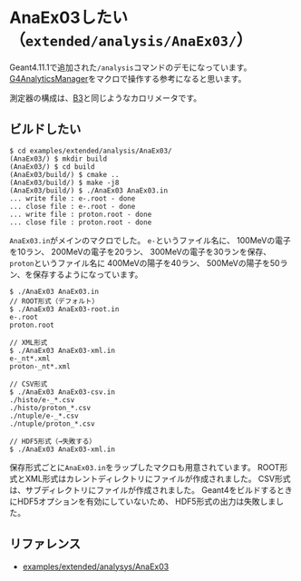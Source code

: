 # AnaEx03したい（``extended/analysis/AnaEx03/``）

Geant4.11.1で追加された``/analysis``コマンドのデモになっています。
[G4AnalyticsManager](./geant4-analysismanager.md)をマクロで操作する参考になると思います。

測定器の構成は、[B3](./geant4-examples-b3.md)と同じようなカロリメータです。

## ビルドしたい

```console
$ cd examples/extended/analysis/AnaEx03/
(AnaEx03/) $ mkdir build
(AnaEx03/) $ cd build
(AnaEx03/build/) $ cmake ..
(AnaEx03/build/) $ make -j8
(AnaEx03/build/) $ ./AnaEx03 AnaEx03.in
... write file : e-.root - done
... close file : e-.root - done
... write file : proton.root - done
... close file : proton.root - done
```

``AnaEx03.in``がメインのマクロでした。
``e-``というファイル名に、
100MeVの電子を10ラン、
200MeVの電子を20ラン、
300MeVの電子を30ランを保存、
``proton``というファイル名に
400MeVの陽子を40ラン、
500MeVの陽子を50ラン、を保存するようになっています。

```console
$ ./AnaEx03 AnaEx03.in
// ROOT形式（デフォルト）
$ ./AnaEx03 AnaEx03-root.in
e-.root
proton.root

// XML形式
$ ./AnaEx03 AnaEx03-xml.in
e-_nt*.xml
proton-_nt*.xml

// CSV形式
$ ./AnaEx03 AnaEx03-csv.in
./histo/e-_*.csv
./histo/proton_*.csv
./ntuple/e-_*.csv
./ntuple/proton_*.csv

// HDF5形式（→失敗する）
$ ./AnaEx03 AnaEx03-xml.in
```

保存形式ごとに``AnaEx03.in``をラップしたマクロも用意されています。
ROOT形式とXML形式はカレントディレクトリにファイルが作成されました。
CSV形式は、サブディレクトリにファイルが作成されました。
Geant4をビルドするときにHDF5オプションを有効にしていないため、
HDF5形式の出力は失敗しました。

## リファレンス

- [examples/extended/analysys/AnaEx03](https://geant4-userdoc.web.cern.ch/Doxygen/examples_doc/html/ExampleAnaEx03.html)


